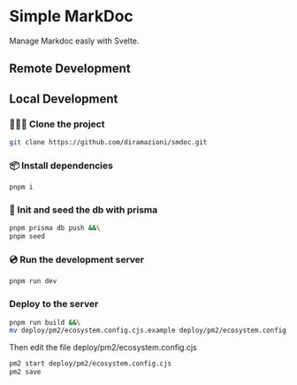 # Simple MarkDoc 

Manage Markdoc easly with Svelte.

## Remote Development

## Local Development

### 🧑‍🤝‍🧑 Clone the project

```sh
git clone https://github.com/diramazioni/smdoc.git
```

### 📦️ Install dependencies

```sh
pnpm i
```

### 💾️ Init and seed the db with prisma 
```sh
pnpm prisma db push &&\
pnpm seed
```

### 💿️ Run the development server

```sh
pnpm run dev
```
### Deploy to the server
```sh
pnpm run build &&\
mv deploy/pm2/ecosystem.config.cjs.example deploy/pm2/ecosystem.config.cjs
```
Then edit the file deploy/pm2/ecosystem.config.cjs
```sh
pm2 start deploy/pm2/ecosystem.config.cjs
pm2 save
```